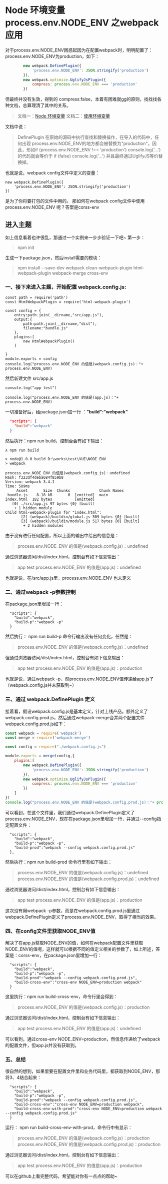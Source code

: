 # Node 环境变量 process.env.NODE_ENV 之webpack应用
对于process.env.NODE_ENV困惑起因为在配置webpack时，明明配置了：process.env.NODE_ENV为production，如下：

``` javascript
        new webpack.DefinePlugin({
            'process.env.NODE_ENV': JSON.stringify('production')
        }),
        new webpack.optimize.UglifyJsPlugin({
            compress: process.env.NODE_ENV === 'production'
        })

```
但最终并没有生效，得到的 compress:false，本着有困难就gg的原则，找找找各种文档，总算理清了其中的关系。

> 文档一：[Node 环境变量](https://doc.webpack-china.org/guides/production/#node-)
> 文档二：[使用环境变量](https://doc.webpack-china.org/guides/environment-variables/)

文档中说：
> DefinePlugin 在原始的源码中执行查找和替换操作，在导入的代码中，任何出现 process.env.NODE_ENV的地方都会被替换为"production"。因此，形如if (process.env.NODE_ENV !== 'production') console.log('...') 的代码就会等价于 if (false) console.log('...') 并且最终通过UglifyJS等价替换掉。

也就是说，webpack config文件中定义的变量：
```
new webpack.DefinePlugin({
    'process.env.NODE_ENV': JSON.stringify('production')
})
```
是为了你将要打包的文件中用的。
那如何在webpack config文件中使用 process.env.NODE_ENV 呢？答案是corss-env

## 进入主题
如上信息看着也许很乱，那通过一个实例来一步步验证一下吧~
第一步：
> npm init 

生成一下package.json，然后install需要的模块：
> npm install --save-dev webpack clean-webpack-plugin html-webpack-plugin webpack-merge cross-env

### 一、接下来进入主题，开始配置 webpack.config.js:
```
const path = require('path')
const HtmlWebpackPlugin = require('html-webpack-plugin')

const config = {
    entry:path.join(__dirname,"src/app.js"),
    output:{
        path:path.join(__dirname,"dist"),
        filename:"bundle.js"
    },
    plugins:[
        new HtmlWebpackPlugin()
    ]

}
module.exports = config
console.log("process.env.NODE_ENV 的值是(webpack.config.js)："+ process.env.NODE_ENV)
```
然后新建文件 src/app.js
```
console.log("app test")

console.log("process.env.NODE_ENV 的值是(app.js)："+ process.env.NODE_ENV)
```
一切准备好后，给package.json加一行 ：**"build":"webpack"**

```json
  "scripts": {
    "build":"webpack"
  }
```
然后执行：npm run build，控制台会有如下输出：
```
λ npm run build

> node@1.0.0 build D:\works\test\VUE\NODE_ENV
> webpack

process.env.NODE_ENV 的值是(webpack.config.js)：undefined
Hash: f323df4deba684f859b8
Version: webpack 3.4.1
Time: 589ms
     Asset       Size  Chunks             Chunk Names
 bundle.js    8.18 kB       0  [emitted]  main
index.html  182 bytes          [emitted]
   [0] ./src/app.js 97 bytes {0} [built]
    + 1 hidden module
Child html-webpack-plugin for "index.html":
       [2] (webpack)/buildin/global.js 509 bytes {0} [built]
       [3] (webpack)/buildin/module.js 517 bytes {0} [built]
        + 2 hidden modules
```
由于没有进行任何配置，所以上面的输出中给出的信息是：
> process.env.NODE_ENV 的值是(webpack.config.js)：undefined


通过浏览器访问/dist/index.html，控制台有如下信息输出：

> app test
> process.env.NODE_ENV 的值是(app.js)：undefined

也就是说，在/src/app.js里，process.env.NODE_ENV 也未定义

### 二、通过webpack -p参数控制

在package.json里增加一行：

```
  "scripts": {
    "build":"webpack",
    "build-p":"webpack -p"
  }
```
然后执行： npm run build-p
命令行输出没有任何变化，任然是：
> process.env.NODE_ENV 的值是(webpack.config.js)：undefined

但通过浏览器访问/dist/index.html，控制台有如下信息输出：
>app test
>process.env.NODE_ENV 的值是(app.js)：production

也就是说，通过webpack -p，然process.env.NODE_ENV值传递给app.js了（webpack.config.js并未获取到~）

### 三、通过 webpack.DefinePlugin 定义
接着看，假设webpack.config.js是基本定义，针对上线产品，额外定义了webpack.config.prod.js，然后通过webpack-merge合并两个配置文件webpack.config.prod.js如下：

``` javascript
const webpack = require('webpack')
const merge = require('webpack-merge')

const config = require("./webpack.config.js")

module.exports = merge(config,{
    plugins:[
        new webpack.DefinePlugin({
            'process.env.NODE_ENV': JSON.stringify('production')
        }),
        new webpack.optimize.UglifyJsPlugin({
            compress: process.env.NODE_ENV === 'production'
        })
    ]
})
console.log("process.env.NODE_ENV 的值是(webpack.config.prod.js)："+ process.env.NODE_ENV)
```
可以看到，在这个文件里，我们通过webpack.DefinePlugin定义了process.env.NODE_ENV，现在在package.json里增加一行，并通过--config指定配置文件：
```
  "scripts": {
    "build":"webpack",
    "build-p":"webpack -p",
    "build-prod":"webpack --config webpack.config.prod.js"
  },
```
然后执行：npm run build-prod
命令行里有如下输出：
>process.env.NODE_ENV 的值是(webpack.config.js)：undefined
>process.env.NODE_ENV 的值是(webpack.config.prod.js)：undefined

通过浏览器访问/dist/index.html，控制台有如下信息输出：
>app test
>process.env.NODE_ENV 的值是(app.js)：production

这次没有用webpack -p参数，而是在webpack.config.prod.js里通过webpack.DefinePlugin定义了process.env.NODE_ENV，取得了相当的效果。

### 四、在config文件里获取NODE_ENV值
解决了在app.js获取NODE_ENV的值，如何在webpack配置文件里获取NODE_ENV的值呢，这样就可以根据不同的值定义相关的参数了，如上所述，答案是：corss-env，在package.json里增加一行：

```
  "scripts": {
    "build":"webpack",
    "build-p":"webpack -p",
    "build-prod":"webpack --config webpack.config.prod.js",
    "build-cross-env":"cross-env NODE_ENV=production webpack"
  }

```
这里执行：npm run build-cross-env，命令行里会得到：
>process.env.NODE_ENV 的值是(webpack.config.js)：production

通过浏览器访问/dist/index.html，控制台有如下信息输出：
>app test
>process.env.NODE_ENV 的值是(app.js)：undefined

可以看到，通过cross-env NODE_ENV=production，然信息传递给了webpack的配置文件，但app.js并没有获取到。

### 五、总结
很自然的想到，如果里要在配置文件里和业务代码里，都获取到NODE_ENV，那将3、4结合起来：
```
  "scripts": {
    "build":"webpack",
    "build-p":"webpack -p",
    "build-prod":"webpack --config webpack.config.prod.js",
    "build-cross-env":"cross-env NODE_ENV=production webpack",
    "build-cross-env-with-prod":"cross-env NODE_ENV=production webpack  --config webpack.config.prod.js"
  }
```
运行： npm run build-cross-env-with-prod，命令行中有显示：
>process.env.NODE_ENV 的值是(webpack.config.js)：production
>process.env.NODE_ENV 的值是(webpack.config.prod.js)：production

通过浏览器访问/dist/index.html，控制台有如下信息输出：
>app test
>process.env.NODE_ENV 的值是(app.js)：production

可以在github上看完整代码，希望能对你有一点点的帮助~